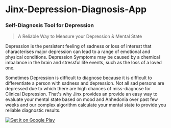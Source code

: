 # Jinx-Depression-Diagnosis-App
### Self-Diagnosis Tool for Depression

> A Reliable Way to Measure your Depression & Mental State


Depression is the persistent feeling of sadness or loss of interest that characterises major depression can lead to a range of emotional and physical conditions. Depression Symptoms may be caused by a chemical imbalance in the brain and stressful life events, such as the loss of a loved one.

Sometimes Depression is difficult to diagnose because it is difficult to differentiate a person with sadness and depression. Not all sad persons are depressed due to which there are high chances of miss-diagnose for Clinical Depression. That's why Jinx provides an provide an easy way to evaluate your mental state based on mood and Anhedonia over past few weeks and our complex algorithm calculate your mental state to provide you reliable diagnostic results.



  <a href='https://play.google.com/store/apps/details?id=devesh.ephrine.depression.self.diagnosis&pcampaignid=MKT-Other-global-all-co-prtnr-py-PartBadge-Mar2515-1'><img alt='Get it on Google Play' src='https://play.google.com/intl/en_us/badges/images/generic/en_badge_web_generic.png'/></a>
